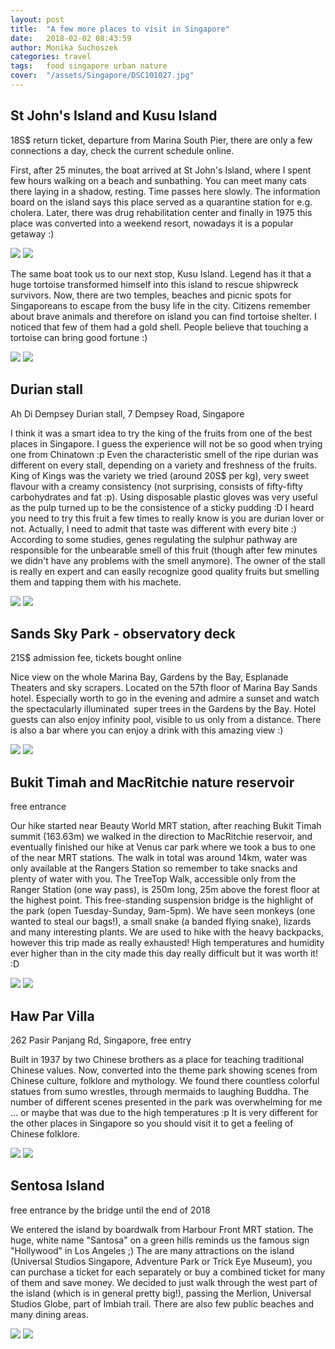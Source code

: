 ```yaml
---
layout: post
title:  "A few more places to visit in Singapore"
date:   2018-02-02 08:43:59
author: Monika Suchoszek
categories: travel
tags:	food singapore urban nature 
cover:  "/assets/Singapore/DSC101027.jpg"
---
```



## St John's Island and Kusu Island

18S$ return ticket, departure from Marina South Pier, there are only a few connections a day, check 
the current schedule online.

First, after 25 minutes, the boat arrived at St John's Island, where I spent few hours walking on a beach 
and sunbathing. You can meet many cats there laying in a shadow, resting. Time passes here slowly. The 
information board on the island says this place served as a quarantine station for e.g. cholera. Later, 
there was drug rehabilitation center and finally in 1975 this place was converted into a weekend resort, 
nowadays it is a popular getaway :)

<img src="/assets/Singapore/DSC101027.jpg" />
<img src="/assets/Singapore/DSC101033.jpg" />

The same boat took us to our next stop, Kusu Island. Legend has it that a huge tortoise transformed 
himself into this island to rescue shipwreck survivors. Now, there are two temples, beaches and picnic 
spots for Singaporeans to escape from the busy life in the city. Citizens remember about brave animals 
and therefore on island you can find tortoise shelter. I noticed that few of them had a gold shell. People 
believe that touching a tortoise can bring good fortune :)

<img src="/assets/Singapore/DSC101064.jpg" />
<img src="/assets/Singapore/DSC101049.jpg" />

## Durian stall 

Ah Di Dempsey Durian stall, 7 Dempsey Road, Singapore

I think it was a smart idea to try the king of the fruits from one of the best places in Singapore. I guess the 
experience will not be so good when trying one from Chinatown :p Even the characteristic smell of the ripe durian 
was different on every stall, depending on a variety and freshness of the fruits. King of Kings was the variety we 
tried (around 20S$ per kg), very sweet flavour with a creamy consistency (not surprising, consists of fifty-fifty 
carbohydrates and fat :p). Using disposable plastic gloves was very useful as the pulp turned up to be the 
consistence of a sticky pudding :D I heard you need to try this fruit a few times to really know is you are 
durian lover or not. Actually, I need to admit that taste was different with every bite :) According to some 
studies, genes regulating the sulphur pathway are responsible for the unbearable smell of this fruit (though after 
few minutes we didn't have any problems with the smell anymore). The owner of the stall is really en expert and 
can easily recognize good quality fruits but smelling them and tapping them with his machete.

<img src="/assets/Singapore/DSC100558.jpg" />
<img src="/assets/Singapore/DSC100581.jpg" />

## Sands Sky Park - observatory deck 

21S$ admission fee, tickets bought online

Nice view on the whole Marina Bay, Gardens by the Bay, Esplanade Theaters and sky scrapers. Located on the 57th 
floor of Marina Bay Sands hotel. Especially worth to go in the evening and admire a sunset and watch the 
spectacularly illuminated  super trees in the Gardens by the Bay. Hotel guests can also enjoy infinity pool, 
visible to us only from a distance. There is also a bar where you can enjoy a drink with this amazing view :)

<img src="/assets/Singapore/DSC100965.jpg" />
<img src="/assets/Singapore/DSC100998.jpg" />

## Bukit Timah and MacRitchie nature reservoir 

free entrance

Our hike started near Beauty World MRT station, after reaching Bukit Timah summit (163.63m) we walked in the direction 
to MacRitchie reservoir, and eventually finished our hike at Venus car park where we took a bus to one of the near MRT 
stations. The walk in total was around 14km, water was only available at the Rangers Station so remember to take 
snacks and plenty of water with you. The TreeTop Walk, accessible only from the Ranger Station (one way pass), is 
250m long, 25m above the forest floor at the highest point. This free-standing suspension bridge is the highlight of 
the park (open Tuesday-Sunday, 9am-5pm). We have seen monkeys (one wanted to steal our bags!), a small snake (a 
banded flying snake), lizards and many interesting plants. We are used to hike with the heavy backpacks, however 
this trip made as really exhausted! High temperatures and humidity ever higher than in the city made this day really 
difficult but it was worth it! :D

<img src="/assets/Singapore/DSC101164.jpg" />
<img src="/assets/Singapore/DSC101175.jpg" />

## Haw Par Villa
262 Pasir Panjang Rd, Singapore, free entry

Built in 1937 by two Chinese brothers as a place for teaching traditional Chinese values. Now, converted into the 
theme park showing scenes from Chinese culture, folklore and mythology. We found there countless colorful statues 
from sumo wrestles, through mermaids to laughing Buddha. The number of different scenes presented in the park was 
overwhelming for me ... or maybe that was due to the high temperatures :p It is very different for the other places 
in Singapore so you should visit it to get a feeling of Chinese folklore.

<img src="/assets/Singapore/DSC101114.jpg" />
<img src="/assets/Singapore/DSC101119.jpg" />

## Sentosa Island

free entrance by the bridge until the end of 2018

We entered the island by boardwalk from Harbour Front MRT station. The huge, white name "Santosa" on a green hills 
reminds us the famous sign "Hollywood" in Los Angeles ;) The are many attractions on the island (Universal Studios 
Singapore, Adventure Park or Trick Eye Museum), you can purchase a ticket for each separately or buy a combined 
ticket for many of them and save money. We decided to just walk through the west part of the island (which is in 
general pretty big!), passing the Merlion, Universal Studios Globe, part of Imbiah trail. There are also few public 
beaches and many dining areas.

<img src="/assets/Singapore/DSC101079.jpg" />
<img src="/assets/Singapore/DSC101092.jpg" />
